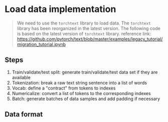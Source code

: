 # Load data implementation

> We need to use the `torchtext` library to load data. The `torchtext` library has been reorganized in the latest version. The following code is based on the latest version of `torchtext` library. 
reference link: https://github.com/pytorch/text/blob/master/examples/legacy_tutorial/migration_tutorial.ipynb

## Steps

1. Train/validate/test split: generate train/validate/test data set if they are available
2. Tokenization: break a raw text string sentence into a list of words
3. Vocab: define a "contract" from tokens to indexes
4. Numericalize: convert a list of tokens to the corresponding indexes
5. Batch: generate batches of data samples and add padding if necessary

## Data format
